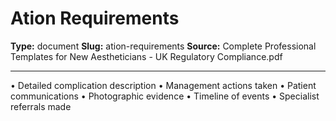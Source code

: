 # Ation Requirements

**Type:** document
**Slug:** ation-requirements
**Source:** Complete Professional Templates for New Aestheticians - UK Regulatory Compliance.pdf

---

• Detailed complication description
• Management actions taken
• Patient communications
• Photographic evidence
• Timeline of events
• Specialist referrals made